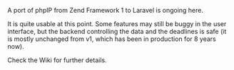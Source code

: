 A port of phpIP from Zend Framework 1 to Laravel is ongoing here.

It is quite usable at this point. Some features may still be buggy in the user interface, but the backend controlling the data and the deadlines is safe (it is mostly unchanged from v1, which has been in production for 8 years now).

Check the Wiki for further details.
